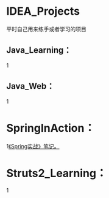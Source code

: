 # IDEA_Projects
平时自己用来练手或者学习的项目

## Java_Learning：
1

## Java_Web：
1

# SpringInAction：
1[《Spring实战》笔记。](http://baidu.com)


# Struts2_Learning：
1